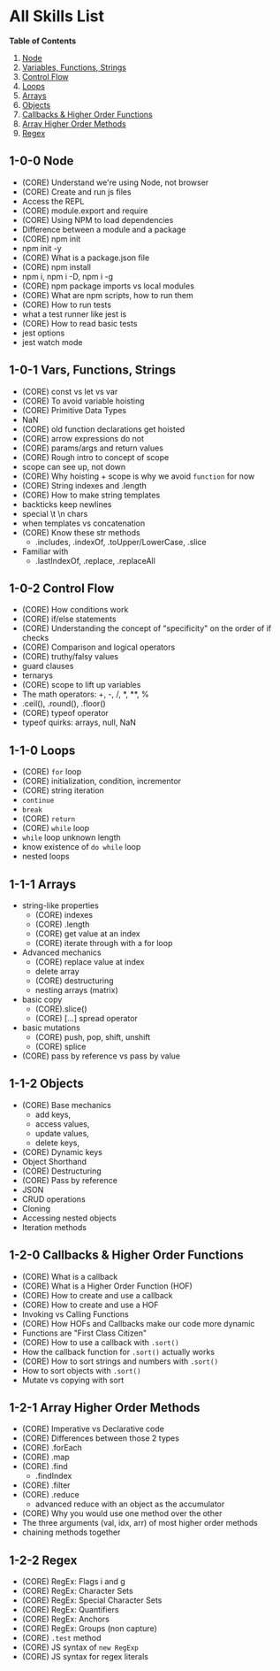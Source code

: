 # All Skills List

**Table of Contents**
1. [Node](#1-0-0-node)
2. [Variables, Functions, Strings](#1-0-1-vars-functions-strings)
3. [Control Flow](#1-0-2-control-flow)
4. [Loops](#1-1-0-loops)
5. [Arrays](#1-1-1-arrays)
6. [Objects](#1-1-2-objects)
7. [Callbacks & Higher Order Functions](#1-2-0-callbacks--higher-order-functions)
8. [Array Higher Order Methods](#1-2-1-array-higher-order-methods)
9. [Regex](#1-2-2-regex)

## 1-0-0 Node

- (CORE) Understand we're using Node, not browser
- (CORE) Create and run js files
- Access the REPL
- (CORE) module.export and require
- (CORE) Using NPM to load dependencies
- Difference between a module and a package
- (CORE) npm init
- npm init -y
- (CORE) What is a package.json file
- (CORE) npm install
- npm i, npm i -D, npm i -g
- (CORE) npm package imports vs local modules
- (CORE) What are npm scripts, how to run them
- (CORE) How to run tests
- what a test runner like jest is
- (CORE) How to read basic tests
- jest options
- jest watch mode

## 1-0-1 Vars, Functions, Strings

- (CORE) const vs let vs var
- (CORE) To avoid variable hoisting
- (CORE) Primitive Data Types
- NaN
- (CORE) old function declarations get hoisted
- (CORE) arrow expressions do not
- (CORE) params/args and return values
- (CORE) Rough intro to concept of scope
- scope can see up, not down
- (CORE) Why hoisting + scope is why we avoid `function` for now
- (CORE) String indexes and .length
- (CORE) How to make string templates
- backticks keep newlines
- special \t \n chars
- when templates vs concatenation
- (CORE) Know these str methods
  - .includes, .indexOf, .toUpper/LowerCase, .slice
- Familiar with
  - .lastIndexOf, .replace, .replaceAll

## 1-0-2 Control Flow

- (CORE) How conditions work
- (CORE) if/else statements
- (CORE) Understanding the concept of "specificity" on the order of if checks
- (CORE) Comparison and logical operators
- (CORE) truthy/falsy values
- guard clauses
- ternarys
- (CORE) scope to lift up variables
- The math operators: +, -, /, *, **, %
- .ceil(), .round(), .floor()
- (CORE) typeof operator
- typeof quirks: arrays, null, NaN

## 1-1-0 Loops

- (CORE) `for` loop
- (CORE) initialization, condition, incrementor	
- (CORE) string iteration
- `continue`
- `break`
- (CORE) `return`
- (CORE) `while` loop
- `while` loop unknown length
- know existence of `do while` loop
- nested loops

## 1-1-1 Arrays

- string-like properties
  - (CORE) indexes
  - (CORE) .length
  - (CORE) get value at an index
  - (CORE) iterate through with a for loop
- Advanced mechanics
  - (CORE) replace value at index
  - delete array
  - (CORE) destructuring
  - nesting arrays (matrix)
- basic copy
  - (CORE).slice()
  - (CORE) [...] spread operator
- basic mutations
  - (CORE) push, pop, shift, unshift
  - (CORE) splice
- (CORE) pass by reference vs pass by value

## 1-1-2 Objects

- (CORE) Base mechanics
  - add keys,
  - access values,
  - update values,
  - delete keys,
- (CORE) Dynamic keys
- Object Shorthand
- (CORE) Destructuring
- (CORE) Pass by reference
- JSON
- CRUD operations 
- Cloning
- Accessing nested objects
- Iteration methods

## 1-2-0 Callbacks & Higher Order Functions

- (CORE) What is a callback
- (CORE) What is a Higher Order Function (HOF)
- (CORE) How to create and use a callback
- (CORE) How to create and use a HOF
- Invoking vs Calling Functions
- (CORE) How HOFs and Callbacks make our code more dynamic
- Functions are "First Class Citizen"
- (CORE) How to use a callback with `.sort()`
- How the callback function for `.sort()` actually works
- (CORE) How to sort strings and numbers with `.sort()`
- How to sort objects with `.sort()`
- Mutate vs copying with sort

## 1-2-1 Array Higher Order Methods

- (CORE) Imperative vs Declarative code
- (CORE) Differences between those 2 types
- (CORE) .forEach
- (CORE) .map
- (CORE) .find
  - .findIndex
- (CORE) .filter
- (CORE) .reduce
  - advanced reduce with an object as the accumulator 
- (CORE) Why you would use one method over the other
- The three arguments (val, idx, arr) of most higher order methods
- chaining methods together

## 1-2-2 Regex

- (CORE) RegEx: Flags i and g 
- (CORE) RegEx: Character Sets
- (CORE) RegEx: Special Character Sets 
- (CORE) RegEx: Quantifiers
- (CORE) RegEx: Anchors
- (CORE) RegEx: Groups (non capture)
- (CORE) `.test` method
- (CORE) JS syntax of `new RegExp`
- (CORE) JS syntax for regex literals
